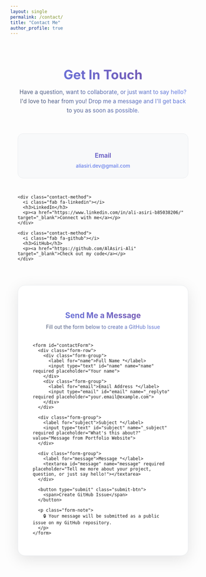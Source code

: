 ```yaml
---
layout: single
permalink: /contact/
title: "Contact Me"
author_profile: true
---
```


<style>
.contact-container {
  max-width: 800px;
  margin: 0 auto;
  padding: 20px;
}

.contact-header {
  text-align: center;
  margin-bottom: 50px;
}

.contact-header h1 {
  background: linear-gradient(45deg, #667eea, #764ba2);
  -webkit-background-clip: text;
  -webkit-text-fill-color: transparent;
  background-clip: text;
  font-size: 2.5em;
  margin-bottom: 15px;
}

.contact-subtitle {
  background: linear-gradient(45deg, #4a5568, #667eea);
  -webkit-background-clip: text;
  -webkit-text-fill-color: transparent;
  background-clip: text;
  font-size: 1.1em;
  max-width: 600px;
  margin: 0 auto 30px;
  line-height: 1.6;
}

.contact-methods {
  display: grid;
  grid-template-columns: repeat(auto-fit, minmax(250px, 1fr));
  gap: 30px;
  margin-bottom: 50px;
}

.contact-method {
  background: #f8f9fa;
  padding: 25px;
  border-radius: 15px;
  text-align: center;
  border: 1px solid #e9ecef;
  transition: all 0.3s ease;
}

.contact-method:hover {
  transform: translateY(-5px);
  box-shadow: 0 10px 30px rgba(0,0,0,0.1);
  border-color: #667eea;
}

.contact-method i {
  font-size: 2.5em;
  background: linear-gradient(45deg, #667eea, #764ba2);
  -webkit-background-clip: text;
  -webkit-text-fill-color: transparent;
  background-clip: text;
  margin-bottom: 15px;
  display: block;
}

.contact-method h3 {
  background: linear-gradient(45deg, #667eea, #764ba2);
  -webkit-background-clip: text;
  -webkit-text-fill-color: transparent;
  background-clip: text;
  margin-bottom: 10px;
  font-size: 1.2em;
}

.contact-method p {
  color: #5a687d;
  margin: 0;
  font-size: 0.95em;
}

.contact-method a {
  color: #667eea;
  text-decoration: none;
  font-weight: 500;
  transition: color 0.3s ease;
}

.contact-method a:hover {
  color: #764ba2;
  text-decoration: underline;
}

.contact-form {
  background: #fff;
  padding: 40px;
  border-radius: 20px;
  box-shadow: 0 10px 40px rgba(0,0,0,0.1);
  border: 1px solid #e9ecef;
}

.form-header {
  text-align: center;
  margin-bottom: 35px;
}

.form-header h2 {
  background: linear-gradient(45deg, #667eea, #764ba2);
  -webkit-background-clip: text;
  -webkit-text-fill-color: transparent;
  background-clip: text;
  margin-bottom: 10px;
}

.form-header p {
  background: linear-gradient(45deg, #4a5568, #667eea);
  -webkit-background-clip: text;
  -webkit-text-fill-color: transparent;
  background-clip: text;
  margin: 0;
}

.form-group {
  margin-bottom: 25px;
}

.form-row {
  display: grid;
  grid-template-columns: 1fr 1fr;
  gap: 20px;
}

.form-group label {
  display: block;
  background: linear-gradient(45deg, #667eea, #764ba2);
  -webkit-background-clip: text;
  -webkit-text-fill-color: transparent;
  background-clip: text;
  font-weight: 500;
  margin-bottom: 8px;
  font-size: 0.95em;
}

.form-group input,
.form-group textarea {
  width: 100%;
  padding: 12px 16px;
  border: 2px solid #e9ecef;
  border-radius: 10px;
  font-size: 1em;
  transition: all 0.3s ease;
  font-family: inherit;
  background: #fff;
}

.form-group input:focus,
.form-group textarea:focus {
  outline: none;
  border-color: #667eea;
  box-shadow: 0 0 0 3px rgba(102, 126, 234, 0.1);
  transform: translateY(-2px);
}

.form-group textarea {
  resize: vertical;
  min-height: 120px;
  line-height: 1.5;
}

.submit-btn {
  background: linear-gradient(45deg, #667eea, #764ba2);
  color: white;
  padding: 15px 40px;
  border: none;
  border-radius: 25px;
  font-size: 1.1em;
  font-weight: 600;
  cursor: pointer;
  transition: all 0.3s ease;
  width: 100%;
  position: relative;
  overflow: hidden;
}

.submit-btn:hover {
  transform: translateY(-2px);
  box-shadow: 0 8px 25px rgba(102, 126, 234, 0.3);
  background: linear-gradient(45deg, #764ba2, #667eea);
}

.submit-btn:active {
  transform: translateY(0);
}

.submit-btn::before {
  content: '';
  position: absolute;
  top: 0;
  left: -100%;
  width: 100%;
  height: 100%;
  background: linear-gradient(90deg, transparent, rgba(255,255,255,0.2), transparent);
  transition: left 0.5s ease;
}

.submit-btn:hover::before {
  left: 100%;
}

.form-note {
  margin-top: 20px;
  text-align: center;
  background: linear-gradient(45deg, #4a5568, #667eea);
  -webkit-background-clip: text;
  -webkit-text-fill-color: transparent;
  background-clip: text;
  font-size: 0.9em;
  font-style: italic;
}

.alert-card {
  padding: 25px;
  border-radius: 15px;
  margin-top: 25px;
  box-shadow: 0 4px 15px rgba(0,0,0,0.1);
  border-left: 5px solid transparent;
}
.alert-card h3 { margin: 0 0 12px 0; font-size: 1.15em; }
.alert-card.success { background: #d4edda; color: #155724; border-left-color: #28a745; }
.alert-card.error { background: #f8d7da; color: #721c24; border-left-color: #dc3545; }

[data-theme="dark"] .alert-card { box-shadow: 0 4px 15px rgba(0,0,0,0.25); }
[data-theme="dark"] .alert-card.success { background: #12351d; color: #d1f2dc; border-left-color: #2ea043; }
[data-theme="dark"] .alert-card.error { background: #3a1417; color: #f5c2c7; border-left-color: #f85149; }

[data-theme="dark"] .contact-method {
  background: #1c2128;
  border-color: #30363d;
  color: #c9d1d9;
}

[data-theme="dark"] .contact-method h3 { color: #e6e8eb; background: none; -webkit-text-fill-color: currentColor; }
[data-theme="dark"] .contact-method p { color: #9fb3c8; background: none; -webkit-text-fill-color: currentColor; }

[data-theme="dark"] .contact-form,
html[data-theme="dark"] .contact-form,
body.theme-dark .contact-form {
  background: #161b22 !important;
  border-color: #30363d !important;
  color: #c9d1d9;
}
[data-theme="dark"] .contact-form form,
html[data-theme="dark"] .contact-form form,
body.theme-dark .contact-form form {
  background: #161b22 !important;
  box-shadow: none !important;
  border: none !important;
}

[data-theme="dark"] .form-header h2 { color: #e6e8eb; background: none; -webkit-text-fill-color: currentColor; }
[data-theme="dark"] .form-header p { color: #9fb3c8; background: none; -webkit-text-fill-color: currentColor; }

[data-theme="dark"] .form-group label { color: #c9d1d9; background: none; -webkit-text-fill-color: currentColor; }

[data-theme="dark"] .form-group input,
[data-theme="dark"] .form-group textarea {
  background: #0f1419;
  border-color: #30363d;
  color: #e6e8eb;
}

[data-theme="dark"] .contact-form * {
  background-clip: padding-box;
}
[data-theme="dark"] .contact-form .form-row,
[data-theme="dark"] .contact-form .form-group {
  background: transparent !important;
}

[data-theme="dark"] .form-group input::placeholder,
[data-theme="dark"] .form-group textarea::placeholder {
  color: #8b949e;
}

[data-theme="dark"] .form-group input:focus,
[data-theme="dark"] .form-group textarea:focus {
  border-color: #58a6ff;
  box-shadow: 0 0 0 3px rgba(88, 166, 255, 0.15);
}

[data-theme="dark"] .contact-subtitle { color: #9fb3c8; background: none; -webkit-text-fill-color: currentColor; }
[data-theme="dark"] .form-note { color: #9fb3c8; background: none; -webkit-text-fill-color: currentColor; }

[data-theme="dark"] .submit-btn {
  background: linear-gradient(45deg, #4f63d9, #7a5ad1);
  color: #ffffff;
  box-shadow: 0 6px 18px rgba(88, 166, 255, 0.18);
}
[data-theme="dark"] .submit-btn:hover {
  background: linear-gradient(45deg, #5a6ff0, #8a6df0);
  box-shadow: 0 8px 22px rgba(88, 166, 255, 0.22);
}

@media (max-width: 768px) {
  .contact-container {
    padding: 15px;
  }
  
  .contact-form {
    padding: 25px 20px;
  }
  
  .form-row {
    grid-template-columns: 1fr;
    gap: 15px;
  }
  
  .contact-header h1 {
    font-size: 2em;
  }
  
  .contact-methods {
    gap: 20px;
  }
}
</style>

<div class="contact-container">
  
  <div class="contact-header">
    <h1>Get In Touch</h1>
    <p class="contact-subtitle">
      Have a question, want to collaborate, or just want to say hello? I'd love to hear from you! 
      Drop me a message and I'll get back to you as soon as possible.
    </p>
  </div>

  <div class="contact-methods">
    <div class="contact-method">
      <i class="fas fa-envelope"></i>
      <h3>Email</h3>
      <p><a href="mailto:aliasiri.dev@gmail.com">aliasiri.dev@gmail.com</a></p>
    </div>
    
    <div class="contact-method">
      <i class="fab fa-linkedin"></i>
      <h3>LinkedIn</h3>
      <p><a href="https://www.linkedin.com/in/ali-asiri-b85038206/" target="_blank">Connect with me</a></p>
    </div>
    
    <div class="contact-method">
      <i class="fab fa-github"></i>
      <h3>GitHub</h3>
      <p><a href="https://github.com/AlAsiri-Ali" target="_blank">Check out my code</a></p>
    </div>
  </div>

  <div class="contact-form">
    <div class="form-header">
      <h2>Send Me a Message</h2>
      <p>Fill out the form below to create a GitHub Issue</p>
    </div>

    <form id="contactForm">
      <div class="form-row">
        <div class="form-group">
          <label for="name">Full Name *</label>
          <input type="text" id="name" name="name" required placeholder="Your name">
        </div>
        <div class="form-group">
          <label for="email">Email Address *</label>
          <input type="email" id="email" name="_replyto" required placeholder="your.email@example.com">
        </div>
      </div>
      
      <div class="form-group">
        <label for="subject">Subject *</label>
        <input type="text" id="subject" name="_subject" required placeholder="What's this about?" value="Message from Portfolio Website">
      </div>
      
      <div class="form-group">
        <label for="message">Message *</label>
        <textarea id="message" name="message" required placeholder="Tell me more about your project, question, or just say hello!"></textarea>
      </div>
      
      <button type="submit" class="submit-btn">
        <span>Create GitHub Issue</span>
      </button>
      
      <p class="form-note">
        🔒 Your message will be submitted as a public issue on my GitHub repository.
      </p>
    </form>
  </div>

</div>

<script>
document.addEventListener('DOMContentLoaded', function() {
  const contactForm = document.getElementById('contactForm');
  
  contactForm.addEventListener('submit', function(e) {
    e.preventDefault();
    
    // The URL for creating a new issue in your portfolio repository
    const githubRepoUrl = 'https://github.com/AlAsiri-Ali/AlAsiri-Ali.github.io/issues/new';

    // Get form values
    const name = document.getElementById('name').value;
    const email = document.getElementById('email').value;
    const subject = document.getElementById('subject').value;
    const message = document.getElementById('message').value;

    // Create the body of the GitHub issue using Markdown
    const issueBody = `
**From:** ${name}
**Email:** ${email}
---
${message}
    `;

    // Construct the final URL with query parameters for title, body, and labels
    const finalUrl = `${githubRepoUrl}?title=${encodeURIComponent(subject)}&body=${encodeURIComponent(issueBody)}&labels=contact-message`;

    // Open the pre-filled GitHub issue page in a new tab
    window.open(finalUrl, '_blank');
    
    // --- Visual feedback on the page ---
    const submitBtn = this.querySelector('.submit-btn');
    submitBtn.innerHTML = '<span>Redirecting to GitHub... ✅</span>';
    submitBtn.disabled = true;

    // Remove any previous messages
    const existingAlert = this.parentNode.querySelector('.alert-card');
    if (existingAlert) {
      existingAlert.remove();
    }

    const successCard = document.createElement('div');
    successCard.className = 'alert-card success';
    successCard.innerHTML = `
      <h3>✅ Ready to Submit!</h3>
      <p style="margin:0; line-height:1.6;">
        We've prepared your message. Please review and click "Submit new issue" on the GitHub page that just opened.
      </p>
    `;
    this.parentNode.insertBefore(successCard, this.nextSibling);

    this.reset(); // Clear the form

    // Reset the button after a few seconds
    setTimeout(() => {
        submitBtn.innerHTML = '<span>Create GitHub Issue</span>';
        submitBtn.disabled = false;
    }, 4000);
  });
});
</script>